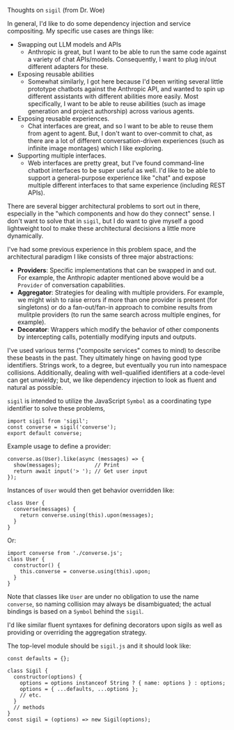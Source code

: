 Thoughts on `sigil` (from Dr. Woe)

In general, I'd like to do some dependency injection and service compositing.
My specific use cases are things like:

* Swapping out LLM models and APIs
  * Anthropic is great, but I want to be able to run the same code against
    a variety of chat APIs/models. Consequently, I want to plug in/out
    different adapters for these.
* Exposing reusable abilities
  * Somewhat similarly, I got here because I'd been writing several little
    prototype chatbots against the Anthropic API, and wanted to spin up 
    different assistants with different abilities more easily. Most specifically,
    I want to be able to reuse abilities (such as image generation and project
    authorship) across various agents.
* Exposing reusable experiences.
  * Chat interfaces are great, and so I want to be able to reuse them from agent
    to agent. But, I don't want to over-commit to chat, as there are a lot of 
    different conversation-driven experiences (such as infinite image montages)
    which I like exploring.
* Supporting multiple interfaces.
  * Web interfaces are pretty great, but I've found command-line chatbot interfaces
    to be super useful as well. I'd like to be able to support a general-purpose
    experience like "chat" and expose multiple different interfaces to that same
    experience (including REST APIs).

There are several bigger architectural problems to sort out in there, especially
in the "which components and how do they connect" sense. I don't want to solve that
in `sigil`, but I do want to give myself a good lightweight tool to make these
architectural decisions a little more dynamically.

I've had some previous experience in this problem space, and the architectural
paradigm I like consists of three major abstractions:

* **Providers**: Specific implementations that can be swapped in and out. For
  example, the Anthropic adapter mentioned above would be a `Provider` of
  conversation capabilities.
* **Aggregator**: Strategies for dealing with multiple providers. For example,
  we might wish to raise errors if more than one provider is present (for
  singletons) or do a fan-out/fan-in approach to combine results from mulitple
  providers (to run the same search across multiple engines, for example).
* **Decorator**: Wrappers which modify the behavior of other components by
  intercepting calls, potentially modifying inputs and outputs.

I've used various terms ("composite services" comes to mind) to describe these
beasts in the past. They ultimately hinge on having good type identifiers.
Strings work, to a degree, but eventually you run into namespace collisions.
Additionally, dealing with well-qualified identifiers at a code-level can
get unwieldy; but, we like dependency injection to look as fluent and natural
as possible.

`sigil` is intended to utilize the JavaScript `Symbol` as a coordinating type
identifier to solve these problems, 


```
import sigil from 'sigil';
const converse = sigil('converse');
export default converse;
```

Example usage to define a provider:

```
converse.as(User).like(async (messages) => {
  show(messages);           // Print 
  return await input('> '); // Get user input
});
```

Instances of `User` would then get behavior overridden like:

```
class User {
  converse(messages) {
    return converse.using(this).upon(messages);
  }
}
```

Or:

```
import converse from './converse.js';
class User {
  constructor() {
    this.converse = converse.using(this).upon;
  }
}
```

Note that classes like `User` are under no obligation to use
the name `converse`, so naming collision may always be disambiguated;
the actual bindings is based on a `Symbol` behind the `sigil`.

I'd like similar fluent syntaxes for defining decorators upon
sigils as well as providing or overriding the aggregation strategy.

The top-level module should be `sigil.js` and it should look like:

```
const defaults = {};

class Sigil {
  constructor(options) {
    options = options instanceof String ? { name: options } : options;
    options = { ...defaults, ...options };
    // etc.
  }
  // methods
}
const sigil = (options) => new Sigil(options);
```
